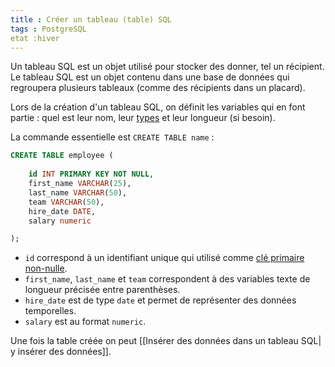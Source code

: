 ```yaml
---
title : Créer un tableau (table) SQL
tags : PostgreSQL
etat :hiver
---
```


Un tableau SQL est un objet utilisé pour stocker des donner, tel un récipient. Le tableau SQL est un objet contenu dans une base de données qui regroupera plusieurs tableaux (comme des récipients dans un placard).

Lors de la création d'un tableau SQL, on définit les variables qui en font partie : quel est leur nom, leur [types](https://www.w3schools.com/sql/sql_datatypes.asp) et leur longueur (si besoin).


La commande essentielle est `CREATE TABLE name` :

```SQL
CREATE TABLE employee (
	
	id INT PRIMARY KEY NOT NULL,
	first_name VARCHAR(25),
	last_name VARCHAR(50),
	team VARCHAR(50),
	hire_date DATE,
	salary numeric

);
````

- `id` correspond à un identifiant unique qui utilisé comme [clé primaire non-nulle](https://www.sqlite.org/lang_createtable.html#rowid).
- `first_name`, `last_name` et `team` correspondent à des variables texte de longueur précisée entre parenthèses.
- `hire_date` est de type `date` et permet de représenter des données temporelles.
- `salary` est au format `numeric`.

Une fois la table créée on peut [[Insérer des données dans un tableau SQL\| y insérer des données]].